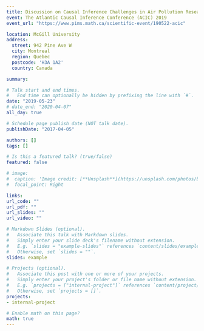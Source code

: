 ```yaml
---
title: Discussion on Causal Inference Challenges in Air Pollution Research
event: The Atlantic Causal Inference Conference (ACIC) 2019
event_url: "https://www.pims.math.ca/scientific-event/190522-acic"

location: McGill University
address:
  street: 942 Pine Ave W
  city: Montreal
  region: Quebec
  postcode: 'H3A 1A2'
  country: Canada

summary: 

# Talk start and end times.
#   End time can optionally be hidden by prefixing the line with `#`.
date: "2019-05-23"
# date_end: "2020-04-07"
all_day: true

# Schedule page publish date (NOT talk date).
publishDate: "2017-04-05"

authors: []
tags: []

# Is this a featured talk? (true/false)
featured: false

# image:
#  caption: 'Image credit: [**Unsplash**](https://unsplash.com/photos/bzdhc5b3Bxs)'
#  focal_point: Right

links:
url_code: ""
url_pdf: ""
url_slides: ""
url_video: ""

# Markdown Slides (optional).
#   Associate this talk with Markdown slides.
#   Simply enter your slide deck's filename without extension.
#   E.g. `slides = "example-slides"` references `content/slides/example-slides.md`.
#   Otherwise, set `slides = ""`.
slides: example

# Projects (optional).
#   Associate this post with one or more of your projects.
#   Simply enter your project's folder or file name without extension.
#   E.g. `projects = ["internal-project"]` references `content/project/deep-learning/index.md`.
#   Otherwise, set `projects = []`.
projects:
- internal-project

# Enable math on this page?
math: true
---
```

